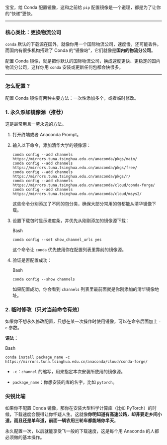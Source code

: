 
宝宝，给 Conda 配置镜像，这和之前给 `pip` 配置镜像是一个道理，都是为了让你的“快递”更快。

---

### 核心类比：更换物流公司

`conda` 默认的下载源在国外，就像你用一个国际物流公司，速度慢，还可能丢件。而国内有很多机构搭建了 Conda 的“镜像站”，它们就像是**国内的物流分公司**。

配置 Conda 镜像，就是把你默认的国际物流公司，换成速度更快、更稳定的国内物流分公司，这样你用 `conda` 安装或更新任何包都会快很多。

---

### 怎么配置？ 

配置 Conda 镜像有两种主要方法：一次性添加多个，或者临时修改。

### 1. 永久添加镜像源（推荐）

这是最常用且一劳永逸的方法。

1. 打开终端或者 Anaconda Prompt。
    
2. 输入以下命令，添加清华大学的镜像源：
    
    ```
    conda config --add channels https://mirrors.tuna.tsinghua.edu.cn/anaconda/pkgs/main/
    conda config --add channels https://mirrors.tuna.tsinghua.edu.cn/anaconda/pkgs/free/
    conda config --add channels https://mirrors.tuna.tsinghua.edu.cn/anaconda/pkgs/r/
    conda config --add channels https://mirrors.tuna.tsinghua.edu.cn/anaconda/cloud/conda-forge/
    conda config --add channels https://mirrors.tuna.tsinghua.edu.cn/anaconda/cloud/msys2/
    ```
    
    这些命令分别添加了不同的包分类，确保大部分常用的包都能从清华镜像下载。
    
3. 设置下载包时显示进度条，并优先从刚刚添加的镜像源下载：
    
    Bash
    
    ```
    conda config --set show_channel_urls yes
    ```
    
    这个命令让 `conda` 优先使用你在配置列表里靠前的镜像源。
    
4. 验证是否配置成功：
    
    Bash
    
    ```
    conda config --show channels
    ```
    
    如果配置成功，你会看到 `channels` 列表里最前面就是你刚添加的清华镜像地址。
    

### 2. 临时修改（只对当前命令有效）

如果你不想永久修改配置，只想在某一次操作时使用镜像，可以在命令后面加上 `-c` 参数。

**语法：**

Bash

```
conda install package_name -c https://mirrors.tuna.tsinghua.edu.cn/anaconda/cloud/conda-forge/
```

- `-c`：`channel` 的缩写，用来指定本次安装所使用的镜像源。
    
- `package_name`：你想安装的库的名字，比如 `pytorch`。
    

### 尖锐比喻

如果你不配置 Conda 镜像，那你在安装大型科学计算库（比如 PyTorch）的时候，下载速度会慢得让你怀疑人生。这就像**你明知道有高速公路，却非要走乡间小道，而且还是单车道，前面一辆农用三轮车都能堵你半天**。

永久配置一次，以后就能享受飞一般的下载速度，这是每个用 Anaconda 的人都必须做的基本操作。